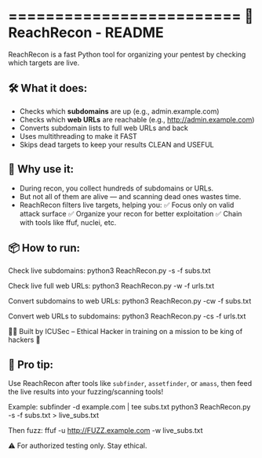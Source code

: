 =========================
🔎 ReachRecon - README
=========================

ReachRecon is a fast Python tool for organizing your pentest by checking which targets are live.

🛠️ What it does:
-----------------
- Checks which **subdomains** are up (e.g., admin.example.com)
- Checks which **web URLs** are reachable (e.g., http://admin.example.com)
- Converts subdomain lists to full web URLs and back
- Uses multithreading to make it FAST
- Skips dead targets to keep your results CLEAN and USEFUL

🎯 Why use it:
--------------
- During recon, you collect hundreds of subdomains or URLs.
- But not all of them are alive — and scanning dead ones wastes time.
- ReachRecon filters live targets, helping you:
  ✅ Focus only on valid attack surface
  ✅ Organize your recon for better exploitation
  ✅ Chain with tools like ffuf, nuclei, etc.

📦 How to run:
--------------
Check live subdomains:
    python3 ReachRecon.py -s -f subs.txt

Check live full web URLs:
    python3 ReachRecon.py -w -f urls.txt

Convert subdomains to web URLs:
    python3 ReachRecon.py -cw -f subs.txt

Convert web URLs to subdomains:
    python3 ReachRecon.py -cs -f urls.txt

👨‍💻 Built by ICUSec – Ethical Hacker in training on a mission to be king of hackers 👑

📌 Pro tip:
------------
Use ReachRecon after tools like `subfinder`, `assetfinder`, or `amass`, then feed the live results into your fuzzing/scanning tools!

Example:
    subfinder -d example.com | tee subs.txt
    python3 ReachRecon.py -s -f subs.txt > live_subs.txt

Then fuzz:
    ffuf -u http://FUZZ.example.com -w live_subs.txt

⚠️ For authorized testing only. Stay ethical.

